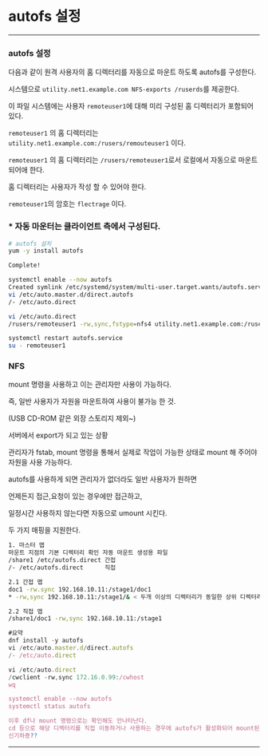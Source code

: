 # autofs 설정

---

### autofs 설정

다음과 같이 원격 사용자의 홈 디렉터리를 자동으로 마운트 하도록 autofs를 구성한다.

시스템으로 `utility.net1.example.com NFS-exports /ruserds`를 제공한다.

이 파일 시스템에는 사용자 `remoteuser1`에 대해 미리 구성된 홈 디렉터리가 포함되어 있다.

`remoteuser1` 의 홈 디렉터리는 `utility.net1.example.com:/rusers/remouteuser1` 이다.

`remoteuser1` 의 홈 디렉터리는 `/rusers/remoteuser1`로서 로컬에서 자동으로 마운트되어애 한다. 

홈 디렉터리는 사용자가 작성 할 수 있어야 한다.

`remoteuser1`의 암호는 `flectrage` 이다.

### * 자동 마운터는 클라이언트 측에서 구성된다.

```bash
# autofs 설치
yum -y install autofs

Complete!

systemctl enable --now autofs
Created symlink /etc/systemd/system/multi-user.target.wants/autofs.service → /usr/lib/systemd/system/autofs.service.
vi /etc/auto.master.d/direct.autofs
/- /etc/auto.direct

vi /etc/auto.direct
/rusers/remoteuser1 -rw,sync,fstype=nfs4 utility.net1.example.com:/rusers/remoteuser1

systemctl restart autofs.service
su - remoteuser1
```

### NFS

mount 명령을 사용하고 이는 관리자만 사용이 가능하다.

즉, 일반 사용자가 자원을 마운트하여 사용이 불가능 한 것.

(USB CD-ROM 같은 외장 스토리지 제외~)

서버에서 export가 되고 있는 상황

관리자가 fstab, mount 명령을 통해서 실제로 작업이 가능한 상태로 mount 해 주어야 자원을 사용 가능하다.

autofs를 사용하게 되면 관리자가 없더라도 일반 사용자가 원하면

언제든지 접근,요청이 있는 경우에만 접근하고,   

일정시간 사용하지 않는다면 자동으로 umount 시킨다.

두 가지 매핑을 지원한다.

```bash
1. 마스터 맵
마운트 지점의 기본 디렉터리 확인 자동 마운트 생성용 파일
/share1 /etc/autofs.direct 간접
/- /etc/autofs.direct      직접

2.1 간접 맵
doc1 -rw.sync 192.168.10.11:/stage1/doc1
* -rw,sync 192.168.10.11:/stage1/& < 두개 이상의 디렉터리가 동일한 상위 디렉터리를 가지고 있는 경우

2.2 직접 맵
/share1/doc1 -rw,sync 192.168.10.11:/stage1
```

```jsx
#요약
dnf install -y autofs
vi /etc/auto.master.d/direct.autofs
/- /etc/auto.direct

vi /etc/auto.direct
/cwclient -rw,sync 172.16.0.99:/cwhost
wq

systemctl enable --now autofs
systemctl status autofs

이후 df나 mount 명령으로는 확인해도 안나타난다.
cd 등으로 해당 디렉터리를 직접 이동하거나 사용하는 경우에 autofs가 활성화되어 mount된다.
신기하죵??
```

---
